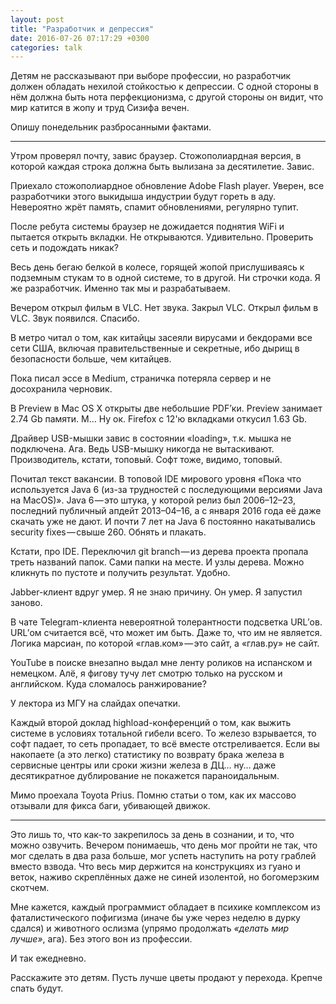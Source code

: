```yaml
---
layout: post
title: "Разработчик и депрессия"
date: 2016-07-26 07:17:29 +0300
categories: talk
---
```

Детям не рассказывают при выборе профессии, но разработчик должен обладать нехилой стойкостью к депрессии. С одной стороны в нём должна быть нота перфекционизма, с другой стороны он видит, что мир катится в жопу и труд Сизифа вечен.

Опишу понедельник разбросанными фактами.

---

Утром проверял почту, завис браузер. Стожополиардная версия, в которой каждая строка должна быть вылизана за десятилетие. Завис.

Приехало стожополиардное обновление Adobe Flash player. Уверен, все разработчики этого выкидыша индустрии будут гореть в аду. Невероятно жрёт память, спамит обновлениями, регулярно тупит.

После ребута системы браузер не дожидается поднятия WiFi и пытается открыть вкладки. Не открываются. Удивительно. Проверить сеть и подождать никак?

Весь день бегаю белкой в колесе, горящей жопой прислушиваясь к подземным стукам то в одной системе, то в другой. Ни строчки кода. Я же разработчик. Именно так мы и разрабатываем.

Вечером открыл фильм в VLC. Нет звука. Закрыл VLC. Открыл фильм в VLC. Звук появился. Спасибо.

В метро читал о том, как китайцы засеяли вирусами и бекдорами все сети США, включая правительственные и секретные, ибо дырищ в безопасности больше, чем китайцев.

Пока писал эссе в Medium, страничка потеряла сервер и не досохранила черновик.

В Preview в Mac OS X открыты две небольшие PDF’ки. Preview занимает 2.74 Gb памяти. М… Ну ок. Firefox с 12'ю вкладками откусил 1.63 Gb.

Драйвер USB-мышки завис в состоянии «loading», т.к. мышка не подключена. Ага. Ведь USB-мышку никогда не вытаскивают. Производитель, кстати, топовый. Софт тоже, видимо, топовый.

Почитал текст вакансии. В топовой IDE мирового уровня «Пока что используется Java 6 (из-за трудностей с последующими версиями Java на MacOS)». Java 6 — это штука, у которой релиз был 2006–12–23, последний публичный апдейт 2013–04–16, а с января 2016 года её даже скачать уже не дают. И почти 7 лет на Java 6 постоянно накатывались security fixes — свыше 260. Обнять и плакать.

Кстати, про IDE. Переключил git branch — из дерева проекта пропала треть названий папок. Сами папки на месте. И узлы дерева. Можно кликнуть по пустоте и получить результат. Удобно.

Jabber-клиент вдруг умер. Я не знаю причину. Он умер. Я запустил заново.

В чате Telegram-клиента невероятной толерантности подсветка URL’ов. URL’ом считается всё, что может им быть. Даже то, что им не является. Логика марсиан, по которой «глав.ком» — это сайт, а «глав.ру» не сайт.

YouTube в поиске внезапно выдал мне ленту роликов на испанском и немецком. Алё, я фигову тучу лет смотрю только на русском и английском. Куда сломалось ранжирование?

У лектора из МГУ на слайдах опечатки.

Каждый второй доклад highload-конференций о том, как выжить системе в условиях тотальной гибели всего. То железо взрывается, то софт падает, то сеть пропадает, то всё вместе отстреливается. Если вы накопаете (а это легко) статистику по возврату брака железа в сервисные центры или сроки жизни железа в ДЦ… ну… даже десятикратное дублирование не покажется параноидальным.

Мимо проехала Toyota Prius. Помню статьи о том, как их массово отзывали для фикса баги, убивающей движок.

---

Это лишь то, что как-то закрепилось за день в сознании, и то, что можно озвучить. Вечером понимаешь, что день мог пройти не так, что мог сделать в два раза больше, мог успеть наступить на роту граблей вместо взвода. Что весь мир держится на конструкциях из гуано и веток, наживо скреплённых даже не синей изолентой, но богомерзким скотчем.

Мне кажется, каждый программист обладает в психике комплексом из фаталистического пофигизма (иначе бы уже через неделю в дурку сдался) и животного ослизма (упрямо продолжать *«делать мир лучше»*, ага). Без этого вон из профессии.

И так ежедневно.

Расскажите это детям. Пусть лучше цветы продают у перехода. Крепче спать будут.

